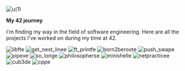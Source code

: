 ![u(1)](https://github.com/Anoukmch/Anoukmch/assets/57934938/f99fcbbd-901c-4478-b433-1d85167bb6be)

 <b>My 42 journey </b>

 I'm finding my way in the field of software engineering. Here are all the projects I've worked on during my time at 42. 

 ![libfte](https://github.com/Anoukmch/Anoukmch/assets/57934938/6db1a4d5-104f-43da-80d3-9f4a495a9cc9)
![get_next_linee](https://github.com/Anoukmch/Anoukmch/assets/57934938/fb81360b-f923-49ce-bfab-44d4f61c203a)
![ft_printfe](https://github.com/Anoukmch/Anoukmch/assets/57934938/246f9c32-fa19-4c1b-9f9f-b545c2dcc80d)
![born2beroote](https://github.com/Anoukmch/Anoukmch/assets/57934938/a74322df-2e19-4bf1-a7ec-4ed6509060fd)
![push_swape](https://github.com/Anoukmch/Anoukmch/assets/57934938/f7466102-56ba-45d0-9fcb-c681293bc778)
![pipexe](https://github.com/Anoukmch/Anoukmch/assets/57934938/25d4b304-6f0b-44c1-8204-7c27b4b05653)
![so_longe](https://github.com/Anoukmch/Anoukmch/assets/57934938/85376318-4910-4ffd-a49d-765eb63e1842)
![philosopherse](https://github.com/Anoukmch/Anoukmch/assets/57934938/8b8cc380-f193-4fd1-b479-7b0846f3b749)
![minishelle](https://github.com/Anoukmch/Anoukmch/assets/57934938/1350fa9e-4b65-4c07-b5d7-45153c6c4567)
![netpracticee](https://github.com/Anoukmch/Anoukmch/assets/57934938/2ddb5ffe-5773-43d2-9676-323218d66b6b)
![cub3de](https://github.com/Anoukmch/Anoukmch/assets/57934938/dfcd24af-e0af-4f58-b403-6a789d0d4813)
![cppe](https://github.com/Anoukmch/Anoukmch/assets/57934938/c3ee9166-df83-4dc5-9bcd-6142fd65af85)
